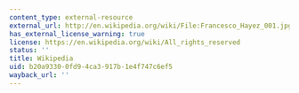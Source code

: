 ```yaml
---
content_type: external-resource
external_url: http://en.wikipedia.org/wiki/File:Francesco_Hayez_001.jpg
has_external_license_warning: true
license: https://en.wikipedia.org/wiki/All_rights_reserved
status: ''
title: Wikipedia
uid: b20a9330-0fd9-4ca3-917b-1e4f747c6ef5
wayback_url: ''
---
```

